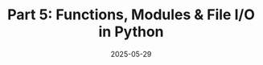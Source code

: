 ---
title: "Part 5: Functions, Modules & File I/O in Python"
date: 2025-05-29
slug: python-foundations-functions-modules
description: "Learn how to define and use functions, organize code into modules, leverage Python's Standard Library, and perform file operations for reading and writing data."
tags: ["python", "functions", "modules", "packages", "standard library", "file io", "file handling"]
categories: ["Python Series"]
series: ["Python Mastery"]
series_order: 6
showToc: true
TocOpen: false
draft: false
#weight: 5
#cover:
    #image: "images/python-series/part5-cover.jpg"
    #alt: "Python Functions and Modules"
    #caption: "Structuring and organizing Python code"
    #relative: false
--- 